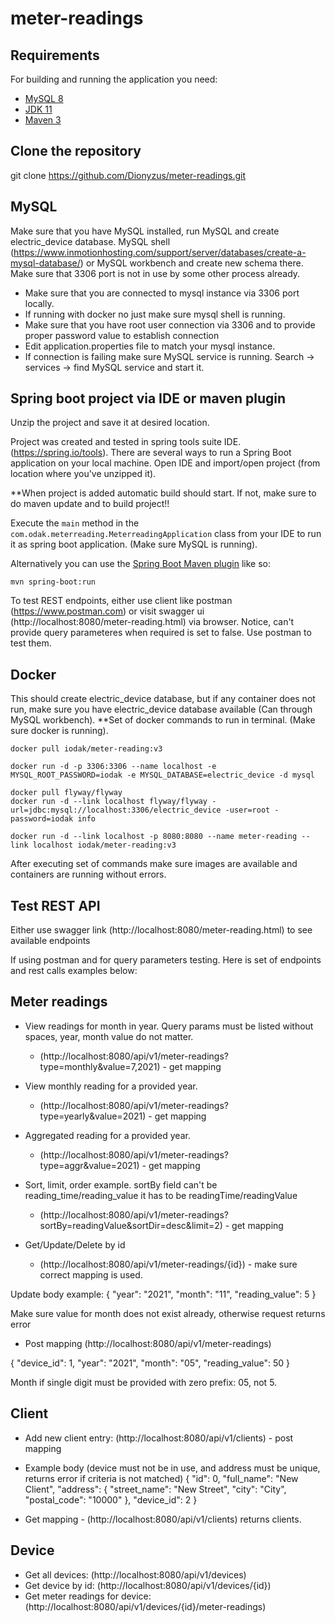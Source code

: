 # meter-readings
## Requirements

For building and running the application you need:

- [MySQL 8](https://www.mysql.com/downloads/)
- [JDK 11](https://www.oracle.com/java/technologies/javase-jdk11-downloads.html)
- [Maven 3](https://maven.apache.org)

## Clone the repository
git clone https://github.com/Dionyzus/meter-readings.git

## MySQL
Make sure that you have MySQL installed, run MySQL and create electric_device database. MySQL shell (https://www.inmotionhosting.com/support/server/databases/create-a-mysql-database/) or MySQL workbench and create new schema there. Make sure that 3306 port is not in use by some other process already.

* Make sure that you are connected to mysql instance via 3306 port locally.
* If running with docker no just make sure mysql shell is running.
* Make sure that you have root user connection via 3306 and to provide proper password value to establish connection
* Edit application.properties file to match your mysql instance.
* If connection is failing make sure MySQL service is running. Search -> services -> find MySQL service and start it.

## Spring boot project via IDE or maven plugin
Unzip the project and save it at desired location.

Project was created and tested in spring tools suite IDE. (https://spring.io/tools).
There are several ways to run a Spring Boot application on your local machine. 
Open IDE and import/open project (from location where you've unzipped it).

**When project is added automatic build should start. If not, make sure to do maven update and to build project!!

Execute the `main` method in the `com.odak.meterreading.MeterreadingApplication` class from your IDE to run it as spring boot application. (Make sure MySQL is running).

Alternatively you can use the [Spring Boot Maven plugin](https://docs.spring.io/spring-boot/docs/current/reference/html/build-tool-plugins-maven-plugin.html) like so:

```shell
mvn spring-boot:run
```
To test REST endpoints, either use client like postman (https://www.postman.com) 
or visit swagger ui (http://localhost:8080/meter-reading.html) via browser.
Notice, can't provide query parameteres when required is set to false. Use postman to test them.

## Docker
This should create electric_device database, but if any container does not run, make sure you have electric_device database available (Can through MySQL workbench).
**Set of docker commands to run in terminal. (Make sure docker is running).

```shell
docker pull iodak/meter-reading:v3

docker run -d -p 3306:3306 --name localhost -e MYSQL_ROOT_PASSWORD=iodak -e MYSQL_DATABASE=electric_device -d mysql

docker pull flyway/flyway
docker run -d --link localhost flyway/flyway -url=jdbc:mysql://localhost:3306/electric_device -user=root -password=iodak info

docker run -d --link localhost -p 8080:8080 --name meter-reading --link localhost iodak/meter-reading:v3
```

After executing set of commands make sure images are available and containers are running without errors.

## Test REST API
Either use swagger link (http://localhost:8080/meter-reading.html) to see available endpoints

If using postman and for query parameters testing. Here is set of endpoints and rest calls examples below:

## Meter readings
* View readings for month in year. Query params must be listed without spaces, year, month value do not matter.
  * (http://localhost:8080/api/v1/meter-readings?type=monthly&value=7,2021) - get mapping

* View monthly reading for a provided year.
  * (http://localhost:8080/api/v1/meter-readings?type=yearly&value=2021) - get mapping

* Aggregated reading for a provided year.
  * (http://localhost:8080/api/v1/meter-readings?type=aggr&value=2021) - get mapping

* Sort, limit, order example. sortBy field can't be reading_time/reading_value it has to be readingTime/readingValue
  * (http://localhost:8080/api/v1/meter-readings?sortBy=readingValue&sortDir=desc&limit=2) - get mapping

* Get/Update/Delete by id
  * (http://localhost:8080/api/v1/meter-readings/{id}) - make sure correct mapping is used.

Update body example:
{
  "year": "2021",
  "month": "11",
  "reading_value": 5
}

Make sure value for month does not exist already, otherwise request returns error

* Post mapping (http://localhost:8080/api/v1/meter-readings)

 {
  "device_id": 1,
  "year": "2021",
  "month": "05",
  "reading_value": 50
  }

Month if single digit must be provided with zero prefix: 05, not 5.

## Client
* Add new client entry: (http://localhost:8080/api/v1/clients) - post mapping
* Example body (device must not be in use, and address must be unique, returns error if criteria is not matched)
{
  "id": 0,
  "full_name": "New Client",
  "address": {
    "street_name": "New Street",
    "city": "City",
    "postal_code": "10000"
  },
  "device_id": 2
}

* Get mapping - (http://localhost:8080/api/v1/clients) returns clients.

## Device
* Get all devices: (http://localhost:8080/api/v1/devices)
* Get device by id: (http://localhost:8080/api/v1/devices/{id})
* Get meter readings for device: (http://localhost:8080/api/v1/devices/{id}/meter-readings)
